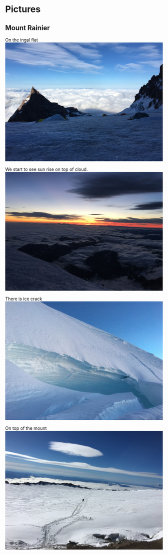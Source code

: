 # Pictures

## Mount Rainier
On the ingal flat
![Ingal Flat](photos/IMG_0565.JPG)

We start to see sun rise on top of cloud.
![Sunrise](photos/IMG_0571.JPG)

There is ice crack
![Ice Crack](photos/IMG_0572.JPG)

On top of the mount
![Top](photos/IMG_0600.JPG)
